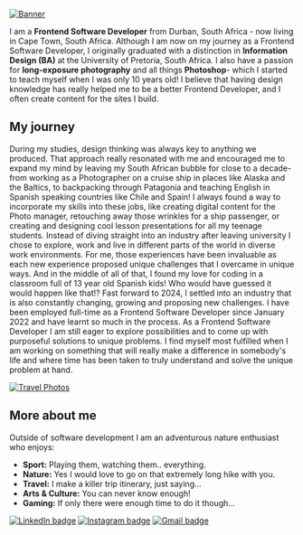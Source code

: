 [![Banner](https://i.postimg.cc/3Js5TJB6/Git-banner-MJB-02.jpg)](https://postimg.cc/3dFbjhzC)

I am a **Frontend Software Developer** from Durban, South Africa - now living in Cape Town, South Africa. Although I am now on my journey as a Frontend Software Developer, I originally graduated with a distinction in **Information Design (BA)** at the University of Pretoria, South Africa. I also have a passion for **long-exposure photography** and all things **Photoshop**- which I started to teach myself when I was only 10 years old! I believe that having design knowledge has really helped me to be a better Frontend Developer, and I often create content for the sites I build. 

## My journey

During my studies, design thinking was always key to anything we produced. That approach really resonated with me and encouraged me to expand my mind by leaving my South African bubble for close to a decade- from working as a Photographer on a cruise ship in places like Alaska and the Baltics, to backpacking through Patagonia and teaching English in Spanish speaking countries like Chile and Spain! I always found a way to incorporate my skills into these jobs, like creating digital content for the Photo manager, retouching away those wrinkles for a ship passenger, or creating and designing cool lesson presentations for all my teenage students. Instead of diving straight into an industry after leaving university I chose to explore, work and live in different parts of the world in diverse work environments. For me, those experiences have been invaluable as each new experience proposed unique challenges that I overcame in unique ways. And in the middle of all of that, I found my love for coding in a classroom full of 13 year old Spanish kids! Who would have guessed it would happen like that!? Fast forward to 2024, I settled into an industry that is also constantly changing, growing and proposing new challenges. I have been employed full-time as a Frontend Software Developer since January 2022 and have learnt so much in the process. As a Frontend Software Developer I am still eager to explore possibilities and to come up with purposeful solutions to unique problems. I find myself most fulfilled when I am working on something that will really make a difference in somebody's life and where time has been taken to truly understand and solve the unique problem at hand.

[![Travel Photos](https://i.postimg.cc/76XdQjqY/Git-banner-template-04.jpg)](https://postimg.cc/phhsmG9g)

## More about me

Outside of software development I am an adventurous nature enthusiast who enjoys:
 - **Sport:** Playing them, watching them.. everything.
 - **Nature:** Yes I would love to go on that extremely long hike with you.
 - **Travel:** I make a killer trip itinerary, just saying...
 - **Arts & Culture:** You can never know enough!
 - **Gaming:** If only there were enough time to do it though...

  
[![LinkedIn badge](https://img.shields.io/badge/LinkedIn-0077B5?style=for-the-badge&logo=linkedin&logoColor=white)](https://www.linkedin.com/in/mjblignaut/) [![Instagram badge](https://img.shields.io/badge/Instagram-E4405F?style=for-the-badge&logo=instagram&logoColor=white)](https://www.instagram.com/monique.jaimee/) [![Gmail badge](https://img.shields.io/badge/Gmail-D14836?style=for-the-badge&logo=gmail&logoColor=white)](mailto:moniblig@gmail.com)
